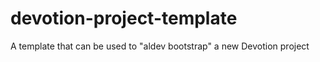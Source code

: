 # devotion-project-template
A template that can be used to "aldev bootstrap" a new Devotion project
